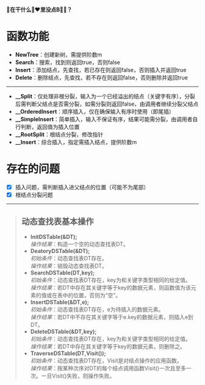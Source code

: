 **👴在干什么🍋❤里没点B🌲🐎？**
# 函数功能
+ **NewTree**：创建新树，需提供阶数m
+ **Search**：搜索，找到则返回true，否则false
+ **Insert**：添加结点，先查找，若已存在则返回false，否则插入并返回true
+ **Delete**：删除结点，先查找，若不存在则返回false，否则删除并返回true
***
+ **__Split**：仅处理非根分裂，输入为一个已经溢出的结点（关键字有序），分裂后需判断父结点是否需分裂，如需分裂则返回false，由调用者继续分裂父结点
+ **__OrderedInsert**：顺序插入，仅在确保输入有序时使用（即尾插）
+ **__SimpleInsert**：简单插入，输入不保证有序，结果可能需分裂，由调用者自行判断，返回值为插入位置
+ **__RootSplit**：根结点分裂，修改指针
+ **__Insert**：综合插入，指定需插入结点，提供阶数m
# 存在的问题
+ [x] 插入问题，需判断插入进父结点的位置（可能不为尾部）
+ [x] 根结点分裂问题
***
> ## 动态查找表基本操作
> + **InitDSTable(&DT);**  
>   *操作结果*：构造一个空的动态查找表DT。
> + **DeatoryDSTable(&DT);**  
>   *初始条件*：动态查找表DT存在。  
>   *操作结果*：销毁动态查找表DT。
> + **SearchDSTable(DT,key);**  
>   *初始条件*：动态查找表DT存在，key为和关键字类型相同的给定值。  
>   *操作结果*：若DT中存在其关键字等于key的数据元素，则函数值为该元素的值或在表中的位置，否则为“空”。
> + **InsertDSTable(&DT,e);**  
>   *初始条件*：动态查找表DT存在，e为待插入的数据元素。  
>   *操作结果*：若DT中不存在其关键字等于e.key的数据元素，则插入e到DT。
> + **DeleteDSTable(&DT,key);**  
>   *初始条件*：动态查找表DT存在，key为和关键字类型相同的给定值。  
>   *操作结果*：若DT中存在其关键字等于key的数据元素，则删除之。
> + **TraverseDSTable(DT,Visit());**  
>   *初始条件*：动态查找表DT存在，Visit是对结点操作的应用函数。  
>   *操作结果*：按某种次序对DT的每个结点调用函数Visit()一次且至多一次。一旦Visit()失败，则操作失败。